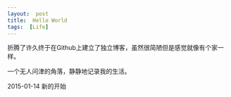 ```yaml
---
layout:  post
title:  Hello World
tags:  [Life]
---
```



折腾了许久终于在Github上建立了独立博客，虽然很简陋但是感觉就像有个家一样。

一个无人问津的角落，静静地记录我的生活。

2015-01-14 新的开始